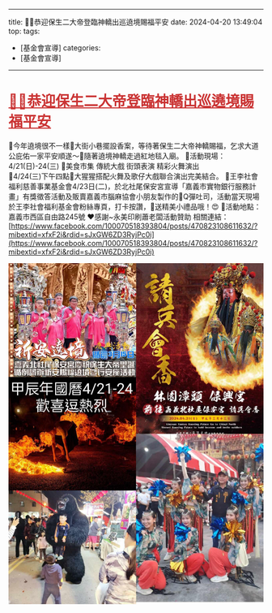 ---
title: 🎉📣恭迎保生二大帝登臨神轎出巡遶境賜福平安 
date: 2024-04-20 13:49:04 
top:
tags:
- [基金會宣導]
categories:
- [基金會宣導]
---------------------------------------------
# **<a href="#" style="color: #ca3333;">🎉📣恭迎保生二大帝登臨神轎出巡遶境賜福平安</a>**
 🏮今年遶境很不一樣🧧大街小巷擺設香案，等待著保生二大帝神轎賜福，乞求大道公庇佑一家平安順遂～🎊隨著遶境神轎走過紅地毯入廟。 
 🎈活動現場：4/21(日)-24(三)  🍭美食市集  傳統大戲  街頭表演  精彩火舞演出  
 🎈4/24(三)下午四點🦍大猩猩搭配火舞及歌仔大戲聯合演出完美結合。 
 📍王李社會福利慈善事業基金會4/23日(二)，於北社尾保安宮宣導「嘉義市實物銀行服務計畫」有獎徵答活動及販賣嘉義市腦麻協會小朋友製作的🍞Q彈吐司，活動當天現場於王李社會福利基金會粉絲專頁，打卡按讚，🎁送精美小禮品哦！😍 
 🎈活動地點：嘉義市西區自由路245號 
 ❤感謝~永美印刷蕭老闆活動贊助 
 相關連結：[https://www.facebook.com/100070518393804/posts/470823108611632/?mibextid=xfxF2i&rdid=sJxGW6ZD3RyjPc0i](https://www.facebook.com/100070518393804/posts/470823108611632/?mibextid=xfxF2i&rdid=sJxGW6ZD3RyjPc0i) 
<!--more-->

![images](../images/20241031135305789.jpg)
